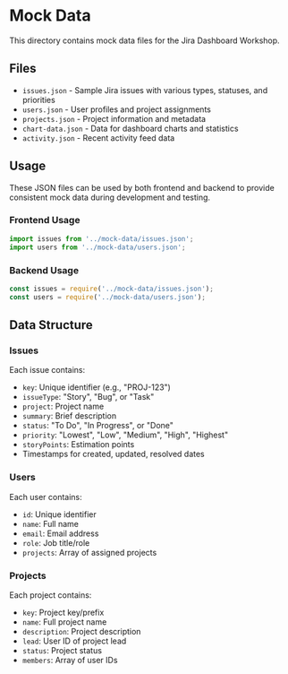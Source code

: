 # Mock Data

This directory contains mock data files for the Jira Dashboard Workshop.

## Files

- `issues.json` - Sample Jira issues with various types, statuses, and priorities
- `users.json` - User profiles and project assignments
- `projects.json` - Project information and metadata
- `chart-data.json` - Data for dashboard charts and statistics
- `activity.json` - Recent activity feed data

## Usage

These JSON files can be used by both frontend and backend to provide consistent mock data during development and testing.

### Frontend Usage
```typescript
import issues from '../mock-data/issues.json';
import users from '../mock-data/users.json';
```

### Backend Usage
```javascript
const issues = require('../mock-data/issues.json');
const users = require('../mock-data/users.json');
```

## Data Structure

### Issues
Each issue contains:
- `key`: Unique identifier (e.g., "PROJ-123")
- `issueType`: "Story", "Bug", or "Task"
- `project`: Project name
- `summary`: Brief description
- `status`: "To Do", "In Progress", or "Done"
- `priority`: "Lowest", "Low", "Medium", "High", "Highest"
- `storyPoints`: Estimation points
- Timestamps for created, updated, resolved dates

### Users
Each user contains:
- `id`: Unique identifier
- `name`: Full name
- `email`: Email address
- `role`: Job title/role
- `projects`: Array of assigned projects

### Projects
Each project contains:
- `key`: Project key/prefix
- `name`: Full project name
- `description`: Project description
- `lead`: User ID of project lead
- `status`: Project status
- `members`: Array of user IDs